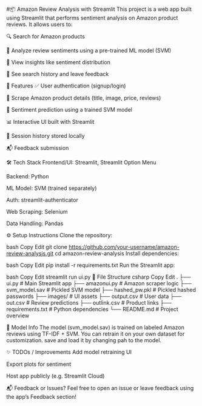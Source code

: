 #📦 Amazon Review Analysis with Streamlit
This project is a web app built using Streamlit that performs sentiment analysis on Amazon product reviews. It allows users to:

🔍 Search for Amazon products

🤖 Analyze review sentiments using a pre-trained ML model (SVM)

🧾 View insights like sentiment distribution

💾 See search history and leave feedback

🚀 Features
✅ User authentication (signup/login)

🔎 Scrape Amazon product details (title, image, price, reviews)

🧠 Sentiment prediction using a trained SVM model

📊 Interactive UI built with Streamlit

📁 Session history stored locally

📬 Feedback submission

🛠️ Tech Stack
Frontend/UI: Streamlit, Streamlit Option Menu

Backend: Python

ML Model: SVM (trained separately)

Auth: streamlit-authenticator

Web Scraping: Selenium 

Data Handling: Pandas

⚙️ Setup Instructions
Clone the repository:

bash
Copy
Edit
git clone https://github.com/your-username/amazon-review-analysis.git
cd amazon-review-analysis
Install dependencies:

bash
Copy
Edit
pip install -r requirements.txt
Run the Streamlit app:

bash
Copy
Edit
streamlit run ui.py
📁 File Structure
csharp
Copy
Edit
.
├── ui.py                  # Main Streamlit app
├── amazonui.py            # Amazon scraper logic
├── svm_model.sav          # Pickled SVM model
├── hashed_pw.pkl          # Pickled hashed passwords
├── images/                # UI assets
├── output.csv             # User data
├── out.csv                # Review predictions
├── outlink.csv            # Product links
├── requirements.txt       # Python dependencies
└── README.md              # Project overview


🤖 Model Info
The model (svm_model.sav) is trained on labeled Amazon reviews using TF-IDF + SVM. You can retrain it on your own dataset for customization. save and load it by changing pah to the model.

✨ TODOs / Improvements
 Add model retraining UI

 Export plots for sentiment

 Host app publicly (e.g. Streamlit Cloud)

📬 Feedback or Issues?
Feel free to open an issue or leave feedback using the app’s Feedback section!
